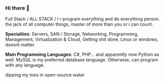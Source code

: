 ### Hi there 👋

Full Stack / ALL STACK / I r program everything and do everything person. the jack of all computer things, master of more than you or i can count.

**Specialties**: Servers, SAN / Storage, Networking, Programming, Management, Virtualization & Cloud, Getting shit done. Linux or windows, doesnt matter. 

**Main Programming Languages**: C#, PHP... and apparently now Python as well. MySQL is my preferred database language. Otherwise, can program with any language.

dipping my toes in open-source water 
<!--
**HotNoob/HotNoob** is a ✨ _special_ ✨ repository because its `README.md` (this file) appears on your GitHub profile.

Here are some ideas to get you started:

- 🔭 I’m currently working on ...
- 🌱 I’m currently learning ...
- 👯 I’m looking to collaborate on ...
- 🤔 I’m looking for help with ...
- 💬 Ask me about ...
- 📫 How to reach me: ...
- 😄 Pronouns: ...
- ⚡ Fun fact: ...
-->
